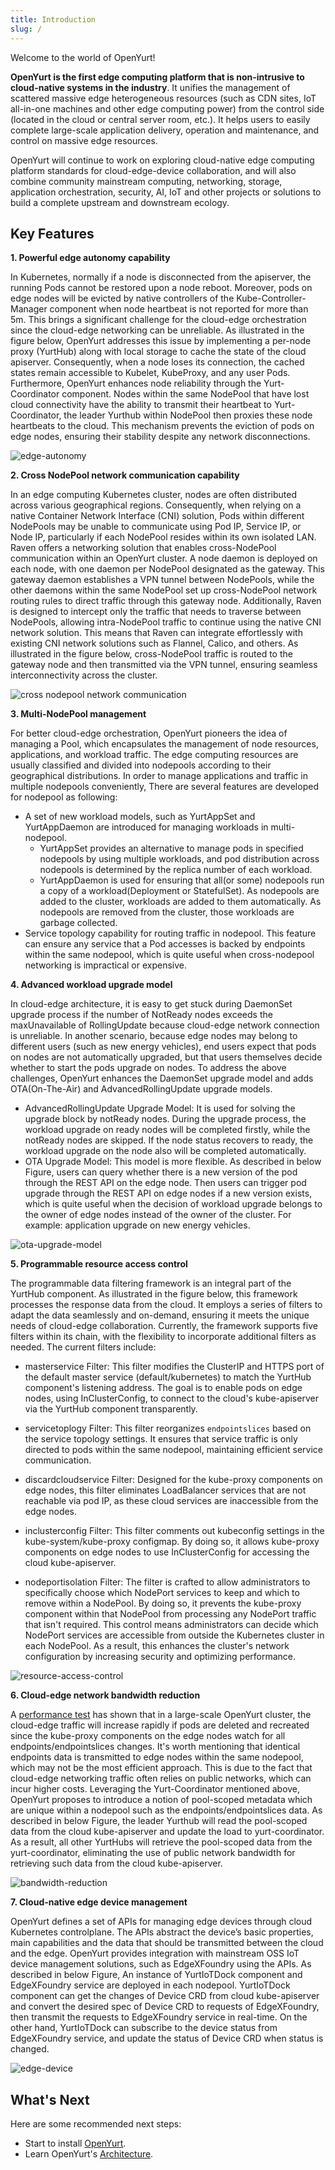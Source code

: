 ```yaml
---
title: Introduction
slug: /
---
```


Welcome to the world of OpenYurt!

**OpenYurt is the first edge computing platform that is non-intrusive to cloud-native systems in the industry**. It unifies the management of scattered massive edge heterogeneous resources (such as CDN sites, IoT all-in-one machines and other edge computing power) from the control side (located in the cloud or central server room, etc.).
It helps users to easily complete large-scale application delivery, operation and maintenance, and control on massive edge resources.

OpenYurt will continue to work on exploring cloud-native edge computing platform standards for cloud-edge-device collaboration, and will also combine community mainstream computing, networking, storage, application orchestration, security, AI, IoT and other projects or solutions to build a complete upstream and downstream ecology.


## Key Features
**1. Powerful edge autonomy capability**

In Kubernetes, normally if a node is disconnected from the apiserver, the running Pods cannot be restored upon a node reboot. Moreover, pods on edge nodes will be evicted by native controllers of the Kube-Controller-Manager component when node heartbeat is not reported for more than 5m.
This brings a significant challenge for the cloud-edge orchestration since the cloud-edge networking can be unreliable.  As illustrated in the figure below, OpenYurt addresses this issue by implementing a per-node proxy (YurtHub) along with local storage to cache the state of the cloud apiserver.
Consequently, when a node loses its connection, the cached states remain accessible to Kubelet, KubeProxy, and any user Pods. Furthermore, OpenYurt enhances node reliability through the Yurt-Coordinator component.
Nodes within the same NodePool that have lost cloud connectivity have the ability to transmit their heartbeat to Yurt-Coordinator, the leader Yurthub within NodePool then proxies these node heartbeats to the cloud. This mechanism prevents the eviction of pods on edge nodes, ensuring their stability despite any network disconnections.

![edge-autonomy](../../static/img/docs/introduction/edge-autonomy.png)

**2. Cross NodePool network communication capability**

In an edge computing Kubernetes cluster, nodes are often distributed across various geographical regions. Consequently, when relying on a native Container Network Interface (CNI) solution, Pods within different NodePools may be unable to communicate using Pod IP, Service IP, or Node IP, particularly if each NodePool resides within its own isolated LAN.
Raven offers a networking solution that enables cross-NodePool communication within an OpenYurt cluster. A node daemon is deployed on each node, with one daemon per NodePool designated as the gateway. This gateway daemon establishes a VPN tunnel between NodePools, while the other daemons within the same NodePool set up cross-NodePool network routing rules to direct traffic through this gateway node.
Additionally, Raven is designed to intercept only the traffic that needs to traverse between NodePools, allowing intra-NodePool traffic to continue using the native CNI network solution.
This means that Raven can integrate effortlessly with existing CNI network solutions such as Flannel, Calico, and others. As illustrated in the figure below, cross-NodePool traffic is routed to the gateway node and then transmitted via the VPN tunnel, ensuring seamless interconnectivity across the cluster.

![cross nodepool network communication](../../static/img/docs/introduction/raven.png)

**3. Multi-NodePool management**

For better cloud-edge orchestration, OpenYurt pioneers the idea of managing a Pool, which encapsulates the management of node resources, applications, and workload traffic. The edge computing resources are usually classified and divided into nodepools according to their geographical distributions. In order to manage applications and traffic in multiple nodepools conveniently, There are several features are developed for nodepool as following:
  - A set of new workload models, such as YurtAppSet and YurtAppDaemon are introduced for managing workloads in multi-nodepool.
    - YurtAppSet provides an alternative to manage pods in specified nodepools by using multiple workloads, and pod distribution across nodepools is determined by the replica number of each workload.
    - YurtAppDaemon is used for ensuring that all(or some) nodepools run a copy of a workload(Deployment or StatefulSet). As nodepools are added to the cluster, workloads are added to them automatically. As nodepools are removed from the cluster, those workloads are garbage collected.
  - Service topology capability for routing traffic in nodepool. This feature can ensure any service that a Pod accesses is backed by endpoints within the same nodepool, which is quite useful when cross-nodepool networking is impractical or expensive.

**4. Advanced workload upgrade model**

In cloud-edge architecture, it is easy to get stuck during DaemonSet upgrade process if the number of NotReady nodes exceeds the maxUnavailable of RollingUpdate because cloud-edge network connection is unreliable. In another scenario, because edge nodes may belong to different users (such as new energy vehicles), end users expect that pods on nodes are not automatically upgraded, but that users themselves decide whether to start the pods upgrade on nodes. To address the above challenges, OpenYurt enhances the DaemonSet upgrade model and adds OTA(On-The-Air) and AdvancedRollingUpdate upgrade models.
  - AdvancedRollingUpdate Upgrade Model: It is used for solving the upgrade block by notReady nodes. During the upgrade process, the workload upgrade on ready nodes will be completed firstly, while the notReady nodes are skipped. If the node status recovers to ready, the workload upgrade on the node also will be completed automatically.
  - OTA Upgrade Model: This model is more flexible. As described in below Figure, users can query whether there is a new version of the pod through the REST API on the edge node. Then users can trigger pod upgrade through the REST API on edge nodes if a new version exists, which is quite useful when the decision of workload upgrade belongs to the owner of edge nodes instead of the owner of the cluster. For example: application upgrade on new energy vehicles.

![ota-upgrade-model](../../static/img/docs/introduction/ota.png)

**5. Programmable resource access control**

The programmable data filtering framework is an integral part of the YurtHub component. As illustrated in the figure below, this framework processes the response data from the cloud. It employs a series of filters to adapt the data seamlessly and on-demand, ensuring it meets the unique needs of cloud-edge collaboration.
Currently, the framework supports five filters within its chain, with the flexibility to incorporate additional filters as needed. The current filters include:

- masterservice Filter: This filter modifies the ClusterIP and HTTPS port of the default master service (default/kubernetes) to match the YurtHub component's listening address. The goal is to enable pods on edge nodes, using InClusterConfig, to connect to the cloud's kube-apiserver via the YurtHub component transparently.

- servicetoplogy Filter: This filter reorganizes `endpointslices` based on the service topology settings. It ensures that service traffic is only directed to pods within the same nodepool, maintaining efficient service communication.

- discardcloudservice Filter: Designed for the kube-proxy components on edge nodes, this filter eliminates LoadBalancer services that are not reachable via pod IP, as these cloud services are inaccessible from the edge nodes.

- inclusterconfig Filter: This filter comments out kubeconfig settings in the kube-system/kube-proxy configmap. By doing so, it allows kube-proxy components on edge nodes to use InClusterConfig for accessing the cloud kube-apiserver.

- nodeportisolation Filter: The filter is crafted to allow administrators to specifically choose which NodePort services to keep and which to remove within a NodePool. By doing so, it prevents the kube-proxy component within that NodePool from processing any NodePort traffic that isn't required. This control means administrators can decide which NodePort services are accessible from outside the Kubernetes cluster in each NodePool. As a result, this enhances the cluster's network configuration by increasing security and optimizing performance.

![resource-access-control](../../static/img/docs/introduction/data-filtering-framework.png)

**6. Cloud-edge network bandwidth reduction**

A [performance test](https://openyurt.io/docs/test-report/yurthub-performance-test#traffic) has shown that in a large-scale OpenYurt cluster, the cloud-edge traffic will increase rapidly if pods are deleted and recreated since the kube-proxy components on the edge nodes watch for all endpoints/endpointslices changes. It's worth mentioning that identical endpoints data is transmitted to edge nodes within the same nodepool, which may not be the most efficient approach. This is due to the fact that cloud-edge networking traffic often relies on public networks, which can incur higher costs.
Leveraging the Yurt-Coordinator mentioned above, OpenYurt proposes to introduce a notion of pool-scoped metadata which are unique within a nodepool such as the endpoints/endpointslices data. As described in below Figure, the leader Yurthub will read the pool-scoped data from the cloud kube-apiserver and update the load to yurt-coordinator. As a result, all other YurtHubs will retrieve the pool-scoped data from the yurt-coordinator, eliminating the use of public network bandwidth for retrieving such data from the cloud kube-apiserver.

![bandwidth-reduction](../../static/img/docs/introduction/bandwidth-reduction.png)

**7. Cloud-native edge device management**

OpenYurt defines a set of APIs for managing edge devices through cloud Kubernetes controlplane. The APIs abstract the device’s basic properties, main capabilities and the data that should be transmitted between the cloud and the edge. OpenYurt provides integration with mainstream OSS IoT device management solutions, such as EdgeXFoundry using the APIs. As described in below Figure, An instance of YurtIoTDock component and EdgeXFoundry service are deployed in each nodepool. YurtIoTDock component can get the changes of Device CRD from cloud kube-apiserver and convert the desired spec of Device CRD to requests of EdgeXFoundry, then transmit the requests to EdgeXFoundry service in real-time. On the other hand, YurtIoTDock can subscribe to the device status from EdgeXFoundry service, and update the status of Device CRD when status is changed.

![edge-device](../../static/img/docs/introduction/device.png)

## What's Next
Here are some recommended next steps:
- Start to install [OpenYurt](./installation/summary.md).
- Learn OpenYurt's [Architecture](./core-concepts/architecture.md).

